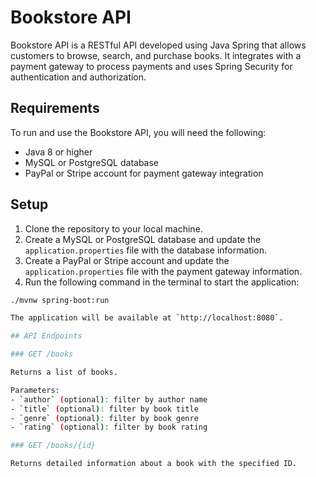 # Bookstore API

Bookstore API is a RESTful API developed using Java Spring that allows customers to browse, search, and purchase books. It integrates with a payment gateway to process payments and uses Spring Security for authentication and authorization.

## Requirements

To run and use the Bookstore API, you will need the following:

- Java 8 or higher
- MySQL or PostgreSQL database
- PayPal or Stripe account for payment gateway integration

## Setup

1. Clone the repository to your local machine.
2. Create a MySQL or PostgreSQL database and update the `application.properties` file with the database information.
3. Create a PayPal or Stripe account and update the `application.properties` file with the payment gateway information.
4. Run the following command in the terminal to start the application:

```bash
./mvnw spring-boot:run

The application will be available at `http://localhost:8080`.

## API Endpoints

### GET /books

Returns a list of books.

Parameters:
- `author` (optional): filter by author name
- `title` (optional): filter by book title
- `genre` (optional): filter by book genre
- `rating` (optional): filter by book rating

### GET /books/{id}

Returns detailed information about a book with the specified ID.
